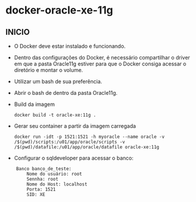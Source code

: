 # docker-oracle-xe-11g

## INICIO
- O Docker deve estar instalado e funcionando.
- Dentro das configurações do Docker, é necessário compartilhar o driver em que a pasta Oracle11g estiver para que o Docker consiga acessar o diretório e montar o volume.
- Utilizar um bash de sua preferência.
- Abrir o bash de dentro da pasta Oracle11g.
- Build da imagem 

  ```docker build -t oracle-xe:11g .```

- Gerar seu container a partir da imagem carregada

  ```docker run -idt -p 1521:1521 -h myoracle --name oracle -v /$(pwd)/scripts:/u01/app/oracle/scripts -v /$(pwd)/datafile:/u01/app/oracle/datafile oracle-xe:11g```

- Configurar o sqldeveloper para acessar o banco:
```
    Banco banco_de_teste:
        Nome do usuário: root
        Sennha: root
        Nome do Host: localhost
        Porta: 1521
        SID: XE
```
